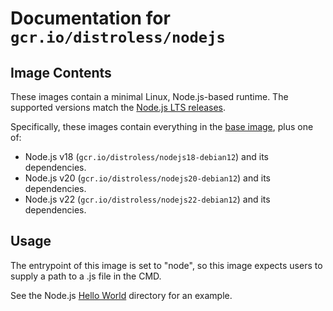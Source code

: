 # Documentation for `gcr.io/distroless/nodejs`

## Image Contents

These images contain a minimal Linux, Node.js-based runtime. The supported versions match the [Node.js LTS releases](https://nodejs.org/en/about/previous-releases).

Specifically, these images contain everything in the [base image](../base/README.md), plus one of:

- Node.js v18 (`gcr.io/distroless/nodejs18-debian12`) and its dependencies.
- Node.js v20 (`gcr.io/distroless/nodejs20-debian12`) and its dependencies.
- Node.js v22 (`gcr.io/distroless/nodejs22-debian12`) and its dependencies.

## Usage

The entrypoint of this image is set to "node", so this image expects users to supply a path to a .js file in the CMD.

See the Node.js [Hello World](../examples/nodejs/) directory for an example.
